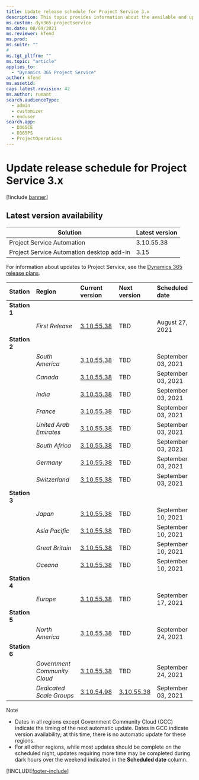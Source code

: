 ```yaml
---
title: Update release schedule for Project Service 3.x
description: This topic provides information about the available and upcoming releases of Dynamics 365 Project Service Automation.
ms.custom: dyn365-projectservice
ms.date: 08/09/2021
ms.reviewer: kfend
ms.prod:
ms.suite: ""
#
ms.tgt_pltfrm: ""
ms.topic: "article"
applies_to: 
  - "Dynamics 365 Project Service"
author: kfend
ms.assetid: 
caps.latest.revision: 42
ms.author: rumant
search.audienceType: 
  - admin
  - customizer
  - enduser
search.app: 
  - D365CE
  - D365PS
  - ProjectOperations
---
```


# Update release schedule for Project Service 3.x

[!include [banner](../includes/psa-now-project-operations.md)]

## Latest version availability

| Solution  | Latest version |
|-------|----|
| Project Service Automation    | 3.10.55.38 |
| Project Service Automation desktop add-in                | 3.15          |

For information about updates to Project Service, see the [Dynamics 365 release plans](/dynamics365/release-plans/). 

| Station  | Region | Current version | Next version |  Scheduled date
| :---   | :---   | :---   | :---   |:---   |         
|<strong>Station 1</strong> | |  |  | |
| | <i>First Release</i> | [3.10.55.38](whats-new-ur-34.md) | TBD | August 27, 2021
|<strong>Station 2</strong> | |  |  | |
| | <i>South America</i> | [3.10.55.38](whats-new-ur-34.md) | TBD | September 03, 2021
| | <i>Canada</i> | [3.10.55.38](whats-new-ur-34.md) | TBD | September 03, 2021
| | <i>India</i> | [3.10.55.38](whats-new-ur-34.md) | TBD | September 03, 2021
| | <i>France</i> | [3.10.55.38](whats-new-ur-34.md) | TBD | September 03, 2021
| | <i>United Arab Emirates</i> | [3.10.55.38](whats-new-ur-34.md) | TBD | September 03, 2021
| | <i>South Africa</i> | [3.10.55.38](whats-new-ur-34.md) | TBD | September 03, 2021
| | <i>Germany</i> | [3.10.55.38](whats-new-ur-34.md) | TBD | September 03, 2021
| | <i>Switzerland</i> | [3.10.55.38](whats-new-ur-34.md) | TBD | September 03, 2021
|<strong>Station 3</strong> | |  |  | |
| | <i>Japan</i> | [3.10.55.38](whats-new-ur-34.md) | TBD | September 10, 2021
| | <i>Asia Pacific</i> | [3.10.55.38](whats-new-ur-34.md) | TBD | September 10, 2021
| | <i>Great Britain</i> | [3.10.55.38](whats-new-ur-34.md) | TBD | September 10, 2021
| | <i>Oceana</i> | [3.10.55.38](whats-new-ur-34.md) | TBD | September 10, 2021
|<strong>Station 4</strong> | |  |  | |
| | <i>Europe</i> | [3.10.55.38](whats-new-ur-34.md) | TBD | September 17, 2021
|<strong>Station 5</strong> | |  |  | |
| | <i>North America</i> | [3.10.55.38](whats-new-ur-34.md) | TBD | September 24, 2021
|<strong>Station 6</strong> | |  |  | |
| | <i>Government Community Cloud</i> | [3.10.55.38](whats-new-ur-34.md) | TBD | September 24, 2021
| | <i>Dedicated Scale Groups</i> | [3.10.54.98](whats-new-ur-33.md) | [3.10.55.38](whats-new-ur-34.md) | September 03, 2021

>[!Note]
> - Dates in all regions except Government Community Cloud (GCC) indicate the timing of the next automatic update. Dates in GCC indicate version availability; at this time, there is no automatic update for these regions.
> - For all other regions, while most updates should be complete on the scheduled night, updates requiring more time may be completed during dark hours over the weekend indicated in the **Scheduled date** column.


[!INCLUDE[footer-include](../includes/footer-banner.md)]
